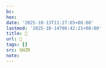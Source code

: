 ```yaml
---
bc:
hex:
date: '2025-10-13T11:27:05+08:00'
lastmod: '2025-10-14T06:42:21+08:00'
title: 󰕛
url: 󰕛
tags: []
src: GHZR
note:
---
```

